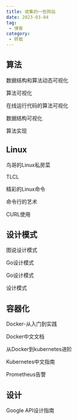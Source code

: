 ```yaml
---
title: 收集的一些网站
date: 2023-03-04
tag:
 - 博客
category:
 - 转载
---
```



## 算法

数据结构和算法动态可视化[](https://visualgo.net/zh)

算法可视化[](https://www.chrislaux.com/)

在线运行代码的算法可视化[](https://algorithm-visualizer.org/)

数据结构可视化[](https://www.cs.usfca.edu/~galles/visualization/Algorithms.html)

算法实现[](https://the-algorithms.com/)

## Linux

鸟哥的Linux私房菜[](http://cn.linux.vbird.org/linux_basic/linux_basic.php)

TLCL[](http://billie66.github.io/TLCL/book/)

精彩的Linux命令[](https://www.cnblogs.com/nineep/p/6795650.html)

命令行的艺术[](https://github.com/jlevy/the-art-of-command-line/blob/master/README-zh.md)

CURL使用[](https://everything.curl.dev/)

## 设计模式

图说设计模式[](https://design-patterns.readthedocs.io/zh_CN/latest/)

Go设计模式[](https://golangbyexample.com/all-design-patterns-golang/)

Go设计模式[](https://dev.to/gopher/go-all-design-patterns-code-with-workflow-ea1)

设计模式[](https://refactoringguru.cn/design-patterns)

## 容器化

Docker-从入门到实践[](https://www.cntofu.com/book/139/index.html)

Docker中文文档[](http://www.dockerinfo.net/document)

从Docker到kubernetes进阶[](https://www.qikqiak.com/k8s-book/)

Kubernetes中文指南[](https://jimmysong.io/kubernetes-handbook/)

Prometheus告警[](https://awesome-prometheus-alerts.grep.to/)

## 设计

Google API设计指南[](https://www.bookstack.cn/read/API-design-guide/API-design-guide-README.md)
